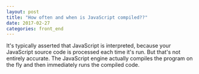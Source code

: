 ```yaml
---
layout: post
title: "How often and when is JavaScript compiled??"
date: 2017-02-27
categories: front_end
---
```


It's typically asserted that JavaScript is interpreted, because your JavaScript source code is processed each time it's run. But that's not entirely accurate. The JavaScript engine actually compiles the program on the fly and then immediately runs the compiled code.
